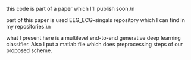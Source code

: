 this code is part of a paper which I'll publish soon,\n

part of this paper is used EEG_ECG-singals repository which I can find in my repositories.\n

what I present here is a multilevel end-to-end generative deep learning classifier. Also I put a matlab file which does preprocessing steps of our proposed scheme. 
